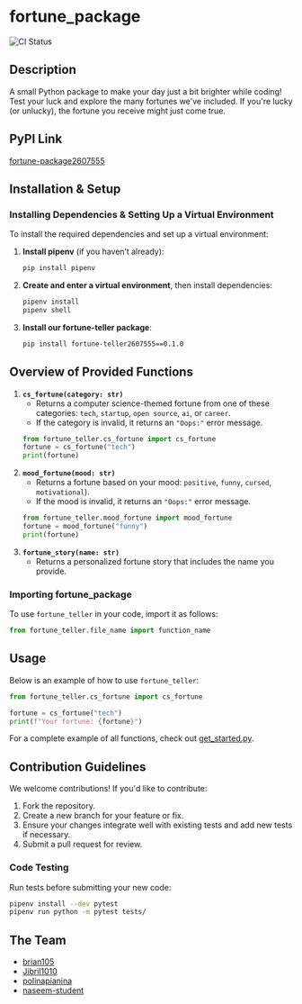 # fortune_package
![CI Status](https://github.com/software-students-spring2025/3-python-package-parallax/actions/workflows/build.yaml/badge.svg)

## Description
A small Python package to make your day just a bit brighter while coding! Test your luck and explore the many fortunes we've included. If you're lucky (or unlucky), the fortune you receive might just come true.

## PyPI Link
[fortune-package2607555](https://pypi.org/project/fortune-teller2607555/)

## Installation & Setup

### Installing Dependencies & Setting Up a Virtual Environment
To install the required dependencies and set up a virtual environment:

1. **Install pipenv** (if you haven’t already):
    ```bash
    pip install pipenv
    ```
2. **Create and enter a virtual environment**, then install dependencies:
    ```bash
    pipenv install
    pipenv shell
    ```
3. **Install our fortune-teller package**:
    ```bash
    pip install fortune-teller2607555==0.1.0
    ```

## Overview of Provided Functions

1. **`cs_fortune(category: str)`**  
   - Returns a computer science-themed fortune from one of these categories: `tech`, `startup`, `open source`, `ai`, or `career`. 
   - If the category is invalid, it returns an `"Oops:"` error message.
   ```python
   from fortune_teller.cs_fortune import cs_fortune
   fortune = cs_fortune("tech")
   print(fortune)
   ```
2. **`mood_fortune(mood: str)`**
    - Returns a fortune based on your mood:
    `positive`, `funny`, `cursed`, `motivational`).
    - If the mood is invalid, it returns an `"Oops:"` error message.
    ```python
    from fortune_teller.mood_fortune import mood_fortune
    fortune = mood_fortune("funny")
    print(fortune)
    ```
3. **`fortune_story(name: str)`**
    - Returns a personalized fortune story that includes the name you provide.

### Importing fortune_package
To use `fortune_teller` in your code, import it as follows:
```python
from fortune_teller.file_name import function_name
```

## Usage
Below is an example of how to use `fortune_teller`:
```python
from fortune_teller.cs_fortune import cs_fortune

fortune = cs_fortune("tech")
print(f"Your fortune: {fortune}")
```

For a complete example of all functions, check out [get_started.py](https://github.com/software-students-spring2025/3-python-package-parallax/blob/main/fortune_teller/get_started.py).

## Contribution Guidelines
We welcome contributions! If you'd like to contribute:
1. Fork the repository.
2. Create a new branch for your feature or fix.
3. Ensure your changes integrate well with existing tests and add new tests if necessary.
4. Submit a pull request for review.

### Code Testing
Run tests before submitting your new code:

```sh
pipenv install --dev pytest
pipenv run python -m pytest tests/
```

## The Team
- [brian105](https://github.com/brian105)
- [Jibril1010](https://github.com/Jibril1010)
- [polinapianina](https://github.com/polinapianina)
- [naseem-student](https://github.com/naseem-student)


